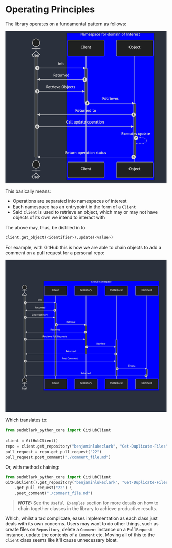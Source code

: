 # Operating Principles

The library operates on a fundamental pattern as follows:

![Basic operating model](./base-model.png)

This basically means:

- Operations are separated into namespaces of interest
- Each namespace has an entrypoint in the form of a `Client`
- Said `Client` is used to retrieve an object, which may
or may not have objects of its own we intend to interact with

The above may, thus, be distilled in to
```python
client.get_object(<identifier>).update(<value>)
```

For example, with GitHub this is how we are able to chain
objects to add a comment on a pull request for a personal repo:

![GitHub Example](./github-example.png)

Which translates to:

```python
from sudoblark_python_core import GitHubClient

client = GitHubClient()
repo = client.get_repository("benjaminlukeclark", "Get-Duplicate-Files")
pull_request = repo.get_pull_request("22")
pull_request.post_comment("./comment_file.md")
```

Or, with method chaining:
```python
from sudoblark_python_core import GitHubClient
GitHubClient().get_repository("benjaminlukeclark", "Get-Duplicate-Files") \
    .get_pull_request("22") \
    .post_comment("./comment_file.md")
```

> **_NOTE:_**  See the `Useful Examples` section for more details on 
> how to chain together classes in the library to achieve productive results.

Which, whilst a tad complicate, eases implementation as each
class just deals with its own concerns. Users may want to do other things,
such as create files on `Repository`, delete a `Comment` instance
on a `PullRequest` instance, update the contents of a `Comment` etc. Moving all of this 
to the `Client` class seems like it'll cause unnecessary bloat.